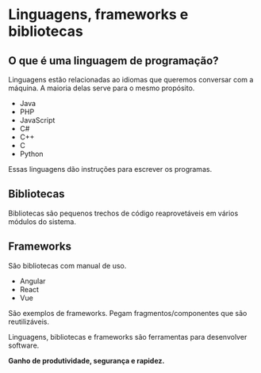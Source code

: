 # Linguagens, frameworks e bibliotecas

## O que é uma linguagem de programação?

Linguagens estão relacionadas ao idiomas que queremos conversar com a máquina. A maioria delas serve para o mesmo propósito.

- Java
- PHP
- JavaScript
- C#
- C++
- C
- Python

Essas linguagens dão instruções para escrever os programas.

## Bibliotecas

Bibliotecas são pequenos trechos de código reaprovetáveis em vários módulos do sistema.

## Frameworks

São bibliotecas com manual de uso. 

- Angular
- React
- Vue

São exemplos de frameworks. Pegam fragmentos/componentes que são reutilizáveis.

Linguagens, bibliotecas e frameworks são ferramentas para desenvolver software.

**Ganho de produtividade, segurança e rapidez.**